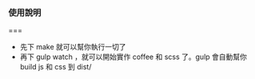 ### 使用說明
===
- 先下 make 就可以幫你執行一切了
- 再下 gulp watch ，就可以開始實作 coffee 和 scss 了。gulp 會自動幫你 build js 和 css 到 dist/
